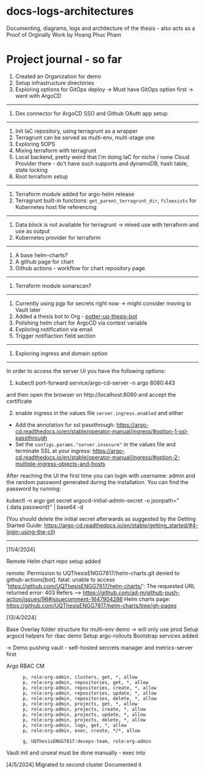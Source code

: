 # docs-logs-architectures
Documenting, diagrams, logs and architecture of the thesis - also acts as a Proof of Orginally Work by Hoang Phuc Pham
# Project journal - so far
1. Created an Organization for demo
2. Setup infrastructure directories
3. Exploring options for GitOps deploy -> Must have GitOps option first -> went with ArgoCD
---
1. Dex connector for ArgoCD SSO and Github OAuth app setup
---
1. Init IaC repository, using terragrunt as a wrapper
2. Terragrunt can be served as multi-env, multi-stage one
3. Exploring SOPS
4. Mixing terraform with terragrunt
5. Local backend, pretty weird that I'm doing IaC for niche / none Cloud Provider there - do't have such supports and dynamoDB, hash table, state locking
6. Root terraform setup
---
1. Terraform module added for argo-helm release
2. Terragrunt built-in functions: `get_parent_terragrunt_dir`, `fileexists` for Kubernetes host file referencing
---
1. Data block is not available for terragrunt -> mixed use with terraform and use as output
2. Kubernetes provider for terraform
---
1. A base helm-charts?
2. A github page for chart
3. Github actions - workflow for chart repository page
---
1. Terraform module sonarscan?
---
1. Currently using pgp for secrets right now -> might consider moving to Vault later
2. Added a thesis bot to Org -  [potter-uq-thesis-bot](https://github.com/potter-uq-thesis-bot)
3. Polishing helm chart for ArgoCD via context variable
4. Exploring notification via email
5. Trigger notifiaction field section
---
1. Exploring ingress and domain option
---

In order to access the server UI you have the following options:

1. kubectl port-forward service/argo-cd-server -n argo 8080:443

and then open the browser on http://localhost:8080 and accept the certificate

2. enable ingress in the values file `server.ingress.enabled` and either
- Add the annotation for ssl passthrough: https://argo-cd.readthedocs.io/en/stable/operator-manual/ingress/#option-1-ssl-passthrough
- Set the `configs.params."server.insecure"` in the values file and terminate SSL at your ingress: https://argo-cd.readthedocs.io/en/stable/operator-manual/ingress/#option-2-multiple-ingress-objects-and-hosts


After reaching the UI the first time you can login with username: admin and the random password generated during the installation. You can find the password by running:

kubectl -n argo get secret argocd-initial-admin-secret -o jsonpath="{.data.password}" | base64 -d

(You should delete the initial secret afterwards as suggested by the Getting Started Guide: https://argo-cd.readthedocs.io/en/stable/getting_started/#4-login-using-the-cli)


---
[11/4/2024]

Remote Helm chart repo setup added

remote: Permission to UQThesisENGG7817/helm-charts.git denied to github-actions[bot].
fatal: unable to access 'https://github.com/UQThesisENGG7817/helm-charts/': The requested URL returned error: 403
Refers --> https://github.com/ad-m/github-push-action/issues/96#issuecomment-1647904286
Helm charts page: https://github.com/UQThesisENGG7817/helm-charts/tree/gh-pages

[13/4/2024]

Base Overlay folder structure for multi-env demo -> will only use prod
Setup argocd helpers for rbac demo
Setup argo-rollouts
Bootstrap services added

-> Demo pushing vault - self-hosted sercrets manager and metrics-server first

Argo RBAC CM
```   p, role:org-admin, applications, *, */*, allow
      p, role:org-admin, clusters, get, *, allow
      p, role:org-admin, repositories, get, *, allow
      p, role:org-admin, repositories, create, *, allow
      p, role:org-admin, repositories, update, *, allow
      p, role:org-admin, repositories, delete, *, allow
      p, role:org-admin, projects, get, *, allow
      p, role:org-admin, projects, create, *, allow
      p, role:org-admin, projects, update, *, allow
      p, role:org-admin, projects, delete, *, allow
      p, role:org-admin, logs, get, *, allow
      p, role:org-admin, exec, create, */*, allow

      g, UQThesisENGG7817:devops-team, role:org-admin
```

Vault init and unseal must be done manually - exec into


[4/5/2024]
Migrated to second cluster
Documented it